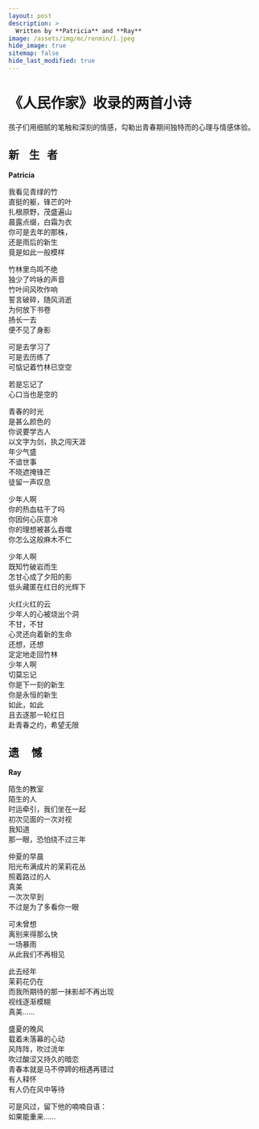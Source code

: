 ```yaml
---
layout: post
description: >
  Written by **Patricia** and **Ray**
image: /assets/img/mc/renmin/1.jpeg
hide_image: true
sitemap: false
hide_last_modified: true
---
```


# 《人民作家》收录的两首小诗

孩子们用细腻的笔触和深刻的情感，勾勒出青春期间独特而的心理与情感体验。

## 新    生   者

**Patricia**

我看见青绿的竹\
直挺的躯，锋芒的叶\
扎根原野，茂盛遍山\
晨露点缀，白霜为衣\
你可是去年的那株，\
还是雨后的新生\
竟是如此一般模样

竹林里鸟鸣不绝\
独少了吟咏的声音\
竹叶间风吹作响\
誓言破碎，随风消逝\
为何放下书卷\
扬长一去\
便不见了身影

可是去学习了\
可是去历练了\
可惦记着竹林已空空

若是忘记了\
心口当也是空的

青春的时光\
是甚么颜色的\
你说要学古人\
以文字为剑，执之闯天涯\
年少气盛\
不谙世事\
不晓遮掩锋芒\
徒留一声叹息

少年人啊\
你的热血枯干了吗\
你因何心灰意冷\
你的理想被甚么吞噬\
你怎么这般麻木不仁

少年人啊\
既知竹破岩而生\
怎甘心成了夕阳的影\
低头藏匿在红日的光辉下

火红火红的云\
少年人的心被烧出个洞\
不甘，不甘\
心灵还向着新的生命\
还想，还想\
定定地走回竹林\
少年人啊\
切莫忘记\
你是下一刻的新生\
你是永恒的新生\
如此，如此\
且去逐那一轮红日\
赴青春之约，希望无限


## 遗     憾

**Ray**

陌生的教室\
陌生的人\
时运牵引，我们坐在一起\
初次见面的一次对视\
我知道\
那一眼，恐怕绕不过三年

仲夏的早晨\
阳光布满成片的茉莉花丛\
照着路过的人\
真美\
一次次早到\
不过是为了多看你一眼

可未曾想\
离别来得那么快\
一场暴雨\
从此我们不再相见

此去经年\
茉莉花仍在\
而我所期待的那一抹影却不再出现\
视线逐渐模糊\
真美……

盛夏的晚风\
载着未落幕的心动\
风阵阵，吹过流年\
吹过酸涩又持久的暗恋\
青春本就是马不停蹄的相遇再错过\
有人释怀\
有人仍在风中等待

可是风过，留下他的喃喃自语：\
如果能重来……
